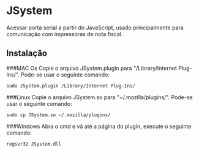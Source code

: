# JSystem
Acessar porta serial a partir do JavaScript, usado principalmente para comunicação com impressoras de nota fiscal.

## Instalação

###MAC Os
Copie o arquivo JSystem.plugin para "/Library/Internet Plug-Ins/". Pode-se usar o seguinte comando: 
```
sudo JSystem.plugin /Library/Internet Plug-Ins/
```
###Linux
Copie o arquivo JSystem.so para "~/.mozilla/plugins/". Pode-se usar o seguinte comando:
```
sudo cp JSystem.so ~/.mozilla/plugins/
```

###Windows
Abra o cmd e vá até a página do plugin, execute o seguinte comando:
```
regsvr32 JSystem.dll
```
